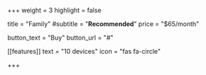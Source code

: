 +++
weight = 3
highlight = false

title = "Family"
#subtitle = "**Recommended**"
price = "$65/month"

button_text = "Buy"
button_url = "#"


[[features]]
	text = "10 devices"
	icon = "fas fa-circle"

+++
